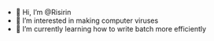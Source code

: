 - 👋 Hi, I’m @Risirin
- 👀 I’m interested in making computer viruses
- 🌱 I’m currently learning how to write batch more efficiently

